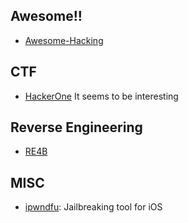 
## Awesome!!
- [Awesome-Hacking](https://github.com/Hack-with-Github/Awesome-Hacking)
## CTF
- [HackerOne](https://ctf.hacker101.com/ctf)
It seems to be interesting
## Reverse Engineering
- [RE4B](https://github.com/DennisYurichev/RE-for-beginners)
## MISC
- [ipwndfu](https://github.com/axi0mX/ipwndfu): Jailbreaking tool for iOS
